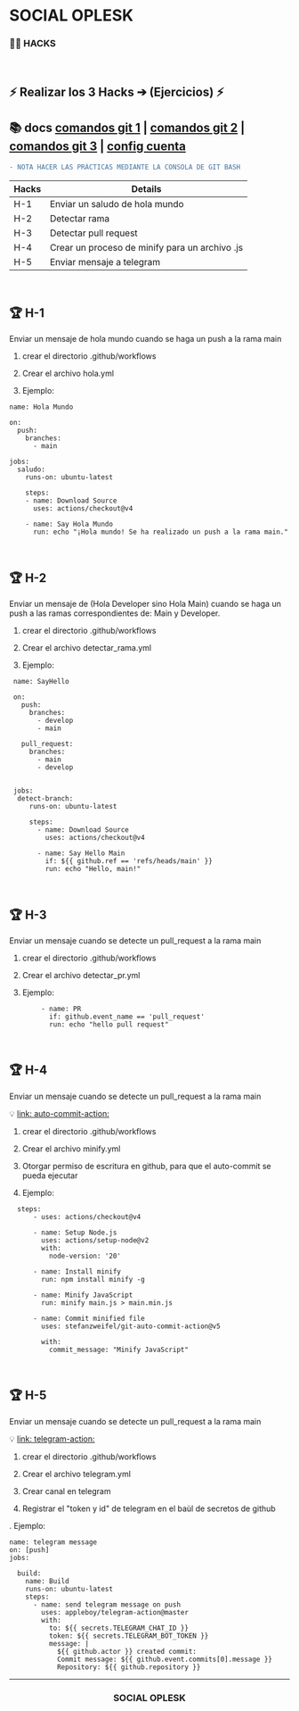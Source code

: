# SOCIAL OPLESK
### 🏴‍☠️ HACKS 
<br/>

## ⚡️ Realizar los 3 Hacks ➔ (Ejercicios) ⚡️

📚 docs [comandos git 1](https://gist.github.com/dasdo/9ff71c5c0efa037441b6) | [comandos git 2](https://github.com/joshnh/Git-Commands/blob/master/READMEes.md) | [comandos git 3](https://confluence.atlassian.com/bitbucketserver/basic-git-commands-776639767.html) | [config cuenta](https://git-scm.com/book/es/v2/Inicio---Sobre-el-Control-de-Versiones-Configurando-Git-por-primera-vez) 
---


```diff
- NOTA HACER LAS PRÁCTICAS MEDIANTE LA CONSOLA DE GIT BASH  
```
|Hacks | Details | 
|----------|---------|
| H-1      | Enviar un saludo de hola mundo |
| H-2      | Detectar rama |
| H-3      | Detectar pull request |
| H-4      | Crear un proceso de minify para un archivo .js | 
| H-5      | Enviar mensaje a telegram | 

<br/> 


## 🏆 H-1
Enviar un mensaje de hola mundo cuando se haga un push a la rama main

1. crear el directorio .github/workflows

2. Crear el archivo hola.yml

3. Ejemplo:
```
name: Hola Mundo

on:
  push:
    branches:
      - main

jobs:
  saludo:
    runs-on: ubuntu-latest
    
    steps:
    - name: Download Source
      uses: actions/checkout@v4
      
    - name: Say Hola Mundo
      run: echo "¡Hola mundo! Se ha realizado un push a la rama main."
```
<br/>


## 🏆 H-2
Enviar un mensaje de (Hola Developer sino Hola Main) cuando se haga un push a las ramas
correspondientes de: Main y Developer.

1. crear el directorio .github/workflows

2. Crear el archivo detectar_rama.yml

3. Ejemplo:
   
```
 name: SayHello

 on:
   push:
     branches:
       - develop
       - main

   pull_request:
     branches:
       - main
       - develop

       
 jobs:
  detect-branch:
     runs-on: ubuntu-latest

     steps:
       - name: Download Source
         uses: actions/checkout@v4
          
       - name: Say Hello Main
         if: ${{ github.ref == 'refs/heads/main' }}
         run: echo "Hello, main!"
```
<br/>


## 🏆 H-3
Enviar un mensaje cuando se detecte un pull_request a la rama main

1. crear el directorio .github/workflows

2. Crear el archivo detectar_pr.yml

3. Ejemplo:

```
        - name: PR
          if: github.event_name == 'pull_request'
          run: echo "hello pull request"  
```


<br/>


## 🏆 H-4
Enviar un mensaje cuando se detecte un pull_request a la rama main

💡 [link: auto-commit-action:](https://github.com/stefanzweifel/git-auto-commit-action)

1. crear el directorio .github/workflows

2. Crear el archivo minify.yml

3. Otorgar permiso de escritura en github, para que el auto-commit se pueda ejecutar

4. Ejemplo:

```
  steps:
      - uses: actions/checkout@v4

      - name: Setup Node.js
        uses: actions/setup-node@v2
        with:
          node-version: '20'  

      - name: Install minify
        run: npm install minify -g

      - name: Minify JavaScript
        run: minify main.js > main.min.js

      - name: Commit minified file
        uses: stefanzweifel/git-auto-commit-action@v5
        
        with:
          commit_message: "Minify JavaScript"
```
<br/>


## 🏆 H-5
Enviar un mensaje cuando se detecte un pull_request a la rama main

💡 [link: telegram-action:](https://github.com/appleboy/telegram-action)

1. crear el directorio .github/workflows

2. Crear el archivo telegram.yml

3. Crear canal en telegram

4. Registrar el "token y id" de telegram en el baùl de secretos de github
   
. Ejemplo:

```
name: telegram message
on: [push]
jobs:

  build:
    name: Build
    runs-on: ubuntu-latest
    steps:
      - name: send telegram message on push
        uses: appleboy/telegram-action@master
        with:
          to: ${{ secrets.TELEGRAM_CHAT_ID }}
          token: ${{ secrets.TELEGRAM_BOT_TOKEN }}
          message: |
            ${{ github.actor }} created commit:
            Commit message: ${{ github.event.commits[0].message }}
            Repository: ${{ github.repository }}
```
---
<h3 align="center">SOCIAL OPLESK</h3>

